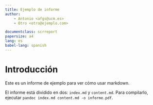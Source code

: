 ```yaml
---
title: Ejemplo de informe
author:
    - Antonio <afgs@ucm.es>
    - Otro <otro@ejemplo.com>

documentclass: scrreport
papersize: a4
lang: es
babel-lang: spanish
---
```


# Introducción

Este es un informe de ejemplo para ver cómo usar markdown.

El informe está dividido en dos: `index.md` y `content.md`. Para compilarlo,
ejecutar `pandoc index.md content.md -o informe.pdf`.
